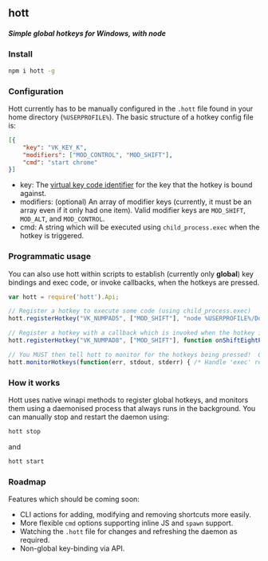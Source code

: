## hott
##### Simple global hotkeys for Windows, with node

### Install
```sh
npm i hott -g
```

### Configuration
Hott currently has to be manually configured in the `.hott` file found in your home directory (`%USERPROFILE%`).  The basic structure of a hotkey config file is:

```json
[{
	"key": "VK_KEY_K",
	"modifiers": ["MOD_CONTROL", "MOD_SHIFT"],
	"cmd": "start chrome"
}]
```

- key: The [virtual key code identifier](http://www.kbdedit.com/manual/low_level_vk_list.html) for the key that the hotkey is bound against.
- modifiers: (optional) An array of modifier keys (currently, it must be an array even if it only had one item). Valid modifier keys are `MOD_SHIFT`, `MOD_ALT`, and `MOD_CONTROL`.
- cmd: A string which will be executed using `child_process.exec` when the hotkey is triggered.

### Programmatic usage
You can also use hott within scripts to establish (currently only **global**) key bindings and exec code, or invoke callbacks, when the hotkeys are pressed.

```js
var hott = require('hott').Api;

// Register a hotkey to execute some code (using child_process.exec)
hott.registerHotkey("VK_NUMPAD5", ["MOD_SHIFT"], "node %USERPROFILE%/Documents/my-script.js --some_param=5");

// Register a hotkey with a callback which is invoked when the hotkey is pressed
hott.registerHotkey("VK_NUMPAD8", ["MOD_SHIFT"], function onShiftEightPressed() { /* ... */ });

// You MUST then tell hott to monitor for the hotkeys being pressed!  Optionally, supplying a callback to deal with output from 'exec'
hott.monitorHotkeys(function(err, stdout, stderr) { /* Handle 'exec' results for code hotkeys */ });
```

### How it works
Hott uses native winapi methods to register global hotkeys, and monitors them using a daemonised process that always runs in the background.  You can manually stop and restart the daemon using:
```sh
hott stop
```
and
```sh
hott start
```

### Roadmap
Features which should be coming soon:
- CLI actions for adding, modifying and removing shortcuts more easily.
- More flexible `cmd` options supporting inline JS and `spawn` support.
- Watching the `.hott` file for changes and refreshing the daemon as required.
- Non-global key-binding via API.

